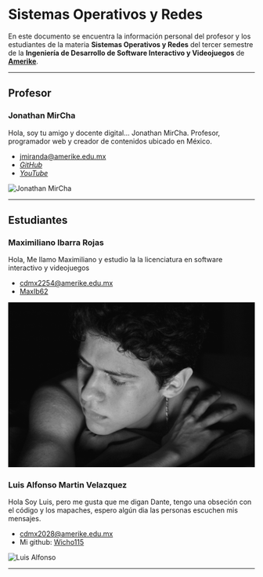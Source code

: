 # Sistemas Operativos y Redes

En este documento se encuentra la información personal del profesor y los estudiantes de la materia **Sistemas Operativos y Redes** del tercer semestre de la **Ingeniería de Desarrollo de Software Interactivo y Videojuegos** de **[Amerike](https://amerike.edu.mx/ingenieria-en-desarrollo-de-software-interactivo-y-videojuegos/)**.

---

## Profesor

### Jonathan MirCha

Hola, soy tu amigo y docente digital... Jonathan MirCha.
Profesor, programador web y creador de contenidos ubicado en México.

- [jmiranda@amerike.edu.mx](jmiranda@amerike.edu.mx)
- [_GitHub_](https://github.com)
- [_YouTube_](https://youtube.com/jonmircha)

![Jonathan MirCha](img/jonmircha-hola.jpg)

---

## Estudiantes

### Maximiliano Ibarra Rojas

Hola, Me llamo Maximiliano y estudio la la licenciatura en software interactivo y videojuegos

- [cdmx2254@amerike.edu.mx](cdmx2254@amerike.edu.mx)
- [MaxIb62](https://github.com/MaxIb62)

![Max](./img/IMG_1350.jpeg)




























































































### Luis Alfonso Martin Velazquez

Hola Soy Luis, pero me gusta que me digan Dante, tengo una obseción con el código y los mapaches, espero algún dia las personas escuchen mis mensajes.

- [cdmx2028@amerike.edu.mx](cdmx2028@amerike.edu.mx)
- Mi github: [Wicho115](https://github.com/Wicho115)

![Luis Alfonso](./img/foto-Dante.png)

---